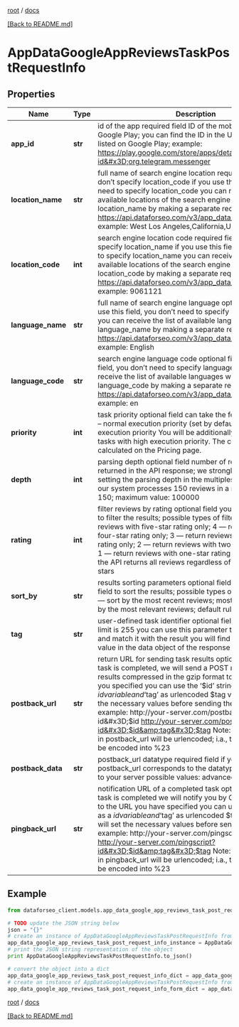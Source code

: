 [root](./../ "root") / [docs](./ "docs")

[[Back to README.md]](./../README.md "[Back to README.md]")

# AppDataGoogleAppReviewsTaskPostRequestInfo

## Properties

Name | Type | Description | Notes
------------ | ------------- | ------------- | -------------
**app_id** | **str** | id of the app required field ID of the mobile application on Google Play; you can find the ID in the URL of every app listed on Google Play; example: https://play.google.com/store/apps/details?id&#x3D;org.telegram.messenger | [optional]
**location_name** | **str** | full name of search engine location required field if you don’t specify location_code if you use this field, you don’t need to specify location_code you can receive the list of available locations of the search engine with their location_name by making a separate request to https://api.dataforseo.com/v3/app_data/google/locations example: West Los Angeles,California,United States | [optional]
**location_code** | **int** | search engine location code required field if you don’t specify location_name if you use this field, you don’t need to specify location_name you can receive the list of available locations of the search engine with their location_code by making a separate request to https://api.dataforseo.com/v3/app_data/google/locations example: 9061121 | [optional]
**language_name** | **str** | full name of search engine language optional field if you use this field, you don’t need to specify language_code you can receive the list of available languages with language_name by making a separate request to https://api.dataforseo.com/v3/app_data/google/languages example: English | [optional]
**language_code** | **str** | search engine language code optional field if you use this field, you don’t need to specify language_name you can receive the list of available languages with their language_code by making a separate request to https://api.dataforseo.com/v3/app_data/google/languages example: en | [optional]
**priority** | **int** | task priority optional field can take the following values: 1 – normal execution priority (set by default) 2 – high execution priority You will be additionally charged for the tasks with high execution priority. The cost can be calculated on the Pricing page. | [optional]
**depth** | **int** | parsing depth optional field number of reviews to be returned in the API response; we strongly recommend setting the parsing depth in the multiples of 150, because our system processes 150 reviews in a row; default value: 150; maximum value: 100000 | [optional]
**rating** | **int** | filter reviews by rating optional field you can use this field to filter the results; possible types of filtering: 5 — return reviews with five-star rating only; 4 — return reviews with four-star rating only; 3 — return reviews with three-star rating only; 2 — return reviews with two-star rating only; 1 — return reviews with one-star rating only; by default, the API returns all reviews regardless of the number of stars | [optional]
**sort_by** | **str** | results sorting parameters optional field you can use this field to sort the results; possible types of sorting: newest — sort by the most recent reviews; most_relevant — sort by the most relevant reviews; default rule: most_relevant | [optional]
**tag** | **str** | user-defined task identifier optional field the character limit is 255 you can use this parameter to identify the task and match it with the result you will find the specified tag value in the data object of the response | [optional]
**postback_url** | **str** | return URL for sending task results optional field once the task is completed, we will send a POST request with its results compressed in the gzip format to the postback_url you specified you can use the ‘$id’ string as a $id variable and ‘$tag’ as urlencoded $tag variable. We will set the necessary values before sending the request. example: http://your-server.com/postbackscript?id&#x3D;$id http://your-server.com/postbackscript?id&#x3D;$id&amp;tag&#x3D;$tag Note: special symbols in postback_url will be urlencoded; i.a., the # symbol will be encoded into %23 | [optional]
**postback_data** | **str** | postback_url datatype required field if you specify postback_url corresponds to the datatype that will be sent to your server possible values: advanced, html | [optional]
**pingback_url** | **str** | notification URL of a completed task optional field when a task is completed we will notify you by GET request sent to the URL you have specified you can use the ‘$id’ string as a $id variable and ‘$tag’ as urlencoded $tag variable. We will set the necessary values before sending the request. example: http://your-server.com/pingscript?id&#x3D;$id http://your-server.com/pingscript?id&#x3D;$id&amp;tag&#x3D;$tag Note: special symbols in pingback_url will be urlencoded; i.a., the # symbol will be encoded into %23 | [optional]

## Example

```python
from dataforseo_client.models.app_data_google_app_reviews_task_post_request_info import AppDataGoogleAppReviewsTaskPostRequestInfo

# TODO update the JSON string below
json = "{}"
# create an instance of AppDataGoogleAppReviewsTaskPostRequestInfo from a JSON string
app_data_google_app_reviews_task_post_request_info_instance = AppDataGoogleAppReviewsTaskPostRequestInfo.from_json(json)
# print the JSON string representation of the object
print AppDataGoogleAppReviewsTaskPostRequestInfo.to_json()

# convert the object into a dict
app_data_google_app_reviews_task_post_request_info_dict = app_data_google_app_reviews_task_post_request_info_instance.to_dict()
# create an instance of AppDataGoogleAppReviewsTaskPostRequestInfo from a dict
app_data_google_app_reviews_task_post_request_info_form_dict = app_data_google_app_reviews_task_post_request_info.from_dict(app_data_google_app_reviews_task_post_request_info_dict)
```

  

[root](./../ "root") / [docs](./ "docs")

[[Back to README.md]](./../README.md "[Back to README.md]")